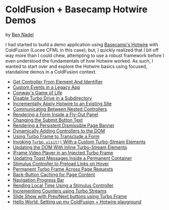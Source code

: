
# ColdFusion + Basecamp Hotwire Demos

by [Ben Nadel][ben-nadel]

I had started to build a demo application using [Basecamp's Hotwire][hotwire] with ColdFusion (Lucee CFML in this case); but, I quickly realized that I bit off way more than I could chew, attempting to use a robust framework before I even understood the fundamentals of how Hotwire worked. As such, I wanted to start over and explore the Hotwire basics using focused, standalone demos in a ColdFusion context.

* [Get Controller From Element And Identifier](./demos/get-controller/)
* [Custom Events in a Legacy App](./demos/custom-events/)
* [Conway's Game of Life](./demos/game-of-life/)
* [Disable Turbo Drive in a Subdirectory](./demos/disable-subdirectory/)
* [Incrementally Apply Hotwire to an Existing Site](./demos/baby-steps/)
* [Communicating Between Nested Controllers](./demos/nested-controllers/)
* [Rendering a Form Inside a Fly-Out Panel](./demos/fly-out-form/)
* [Changing the Submit Button Text](./demos/submit-button/)
* [Rendering a Persistent Dismissible Page Banner](./demos/banner/)
* [Dynamically Adding Controllers to the DOM](./demos/dynamic-controller/)
* [Using Turbo Frame to Transclude a Form](./demos/frame-form/)
* [Invoking `Turbo.visit()` With a Custom Turbo-Stream Elements](./demos/custom-stream-action/)
* [Updating the DOM With Inline Turbo-Stream Elements](./demos/inline-stream/)
* [IFrame Video Player in an Injected Turbo Frame](./demos/iframe-player/)
* [Updating Toast Messages Inside a Permanent Container](./demos/toast-messages/)
* [Stimulus Controller to Preload Links on Hover](./demos/hover-preload/)
* [Permanent Turbo Frame Across Page Requests](./demos/permanent-frame/)
* [Back-Button Caching for Page Content](./demos/back-button/)
* [Navigation Progress Bar](./demos/nav-progress-bar/)
* [Rending Local Time Using a Stimulus Controller](./demos/local-time/)
* [Incrementing Counters using Turbo Streams](./demos/counters/)
* [Slide Show with Prev/Next buttons using Turbo Frame](./demos/slide-show/)
* [Hello World: Setting up my ColdFusion + Hotwire playground](./demos/hello-world/)


[ben-nadel]: https://www.bennadel.com/

[hotwire]: https://hotwired.dev/
